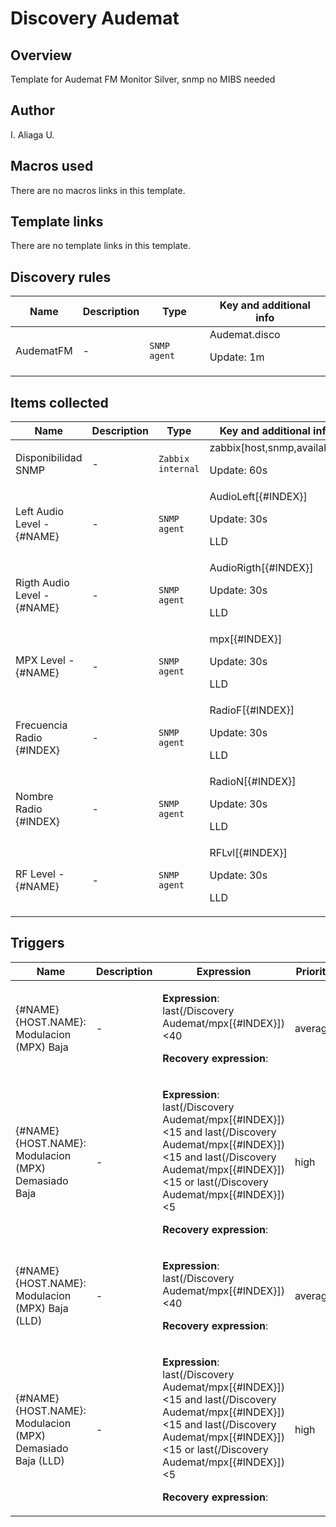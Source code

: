 # Discovery Audemat

## Overview

Template for Audemat FM Monitor Silver, snmp no MIBS needed



## Author

I. Aliaga U.

## Macros used

There are no macros links in this template.

## Template links

There are no template links in this template.

## Discovery rules

|Name|Description|Type|Key and additional info|
|----|-----------|----|----|
|AudematFM|<p>-</p>|`SNMP agent`|Audemat.disco<p>Update: 1m</p>|


## Items collected

|Name|Description|Type|Key and additional info|
|----|-----------|----|----|
|Disponibilidad SNMP|<p>-</p>|`Zabbix internal`|zabbix[host,snmp,available]<p>Update: 60s</p>|
|Left Audio Level - {#NAME}|<p>-</p>|`SNMP agent`|AudioLeft[{#INDEX}]<p>Update: 30s</p><p>LLD</p>|
|Rigth Audio Level - {#NAME}|<p>-</p>|`SNMP agent`|AudioRigth[{#INDEX}]<p>Update: 30s</p><p>LLD</p>|
|MPX Level - {#NAME}|<p>-</p>|`SNMP agent`|mpx[{#INDEX}]<p>Update: 30s</p><p>LLD</p>|
|Frecuencia Radio {#INDEX}|<p>-</p>|`SNMP agent`|RadioF[{#INDEX}]<p>Update: 30s</p><p>LLD</p>|
|Nombre Radio {#INDEX}|<p>-</p>|`SNMP agent`|RadioN[{#INDEX}]<p>Update: 30s</p><p>LLD</p>|
|RF Level - {#NAME}|<p>-</p>|`SNMP agent`|RFLvl[{#INDEX}]<p>Update: 30s</p><p>LLD</p>|


## Triggers

|Name|Description|Expression|Priority|
|----|-----------|----------|--------|
|{#NAME} {HOST.NAME}: Modulacion (MPX) Baja|<p>-</p>|<p>**Expression**: last(/Discovery Audemat/mpx[{#INDEX}])<40</p><p>**Recovery expression**: </p>|average|
|{#NAME} {HOST.NAME}: Modulacion (MPX) Demasiado Baja|<p>-</p>|<p>**Expression**: last(/Discovery Audemat/mpx[{#INDEX}])<15 and last(/Discovery Audemat/mpx[{#INDEX}])<15 and last(/Discovery Audemat/mpx[{#INDEX}])<15 or last(/Discovery Audemat/mpx[{#INDEX}])<5</p><p>**Recovery expression**: </p>|high|
|{#NAME} {HOST.NAME}: Modulacion (MPX) Baja (LLD)|<p>-</p>|<p>**Expression**: last(/Discovery Audemat/mpx[{#INDEX}])<40</p><p>**Recovery expression**: </p>|average|
|{#NAME} {HOST.NAME}: Modulacion (MPX) Demasiado Baja (LLD)|<p>-</p>|<p>**Expression**: last(/Discovery Audemat/mpx[{#INDEX}])<15 and last(/Discovery Audemat/mpx[{#INDEX}])<15 and last(/Discovery Audemat/mpx[{#INDEX}])<15 or last(/Discovery Audemat/mpx[{#INDEX}])<5</p><p>**Recovery expression**: </p>|high|
